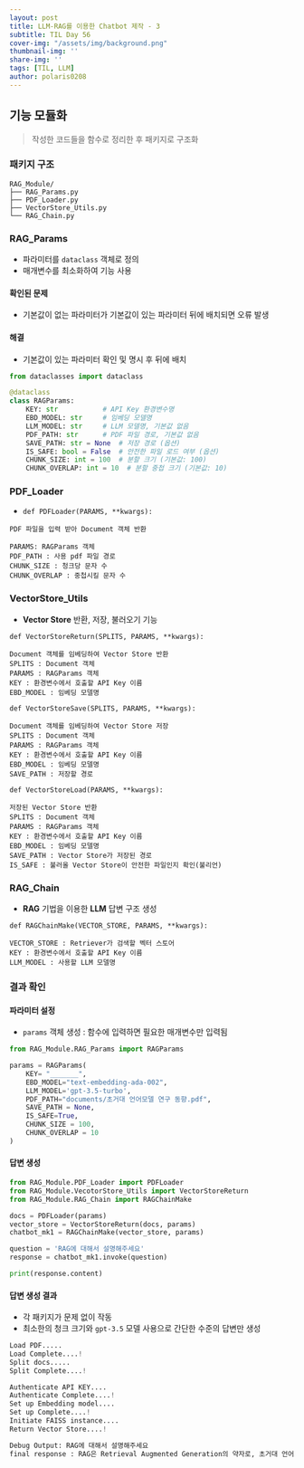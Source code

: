 ```yaml
---
layout: post
title: LLM-RAG를 이용한 Chatbot 제작 - 3
subtitle: TIL Day 56
cover-img: "/assets/img/background.png"
thumbnail-img: ''
share-img: ''
tags: [TIL, LLM]
author: polaris0208
---
```


## 기능 모듈화
> 작성한 코드들을 함수로 정리한 후 패키지로 구조화

### 패키지 구조

```
RAG_Module/
├── RAG_Params.py
├── PDF_Loader.py
├── VectorStore_Utils.py
└── RAG_Chain.py
```

### RAG_Params
- 파라미터를 `dataclass` 객체로 정의
- 매개변수를 최소화하여 기능 사용

#### 확인된 문제
- 기본값이 없는 파라미터가 기본값이 있는 파라미터 뒤에 배치되면 오류 발생

#### 해결
- 기본값이 있는 파라미터 확인 및 명시 후 뒤에 배치

```py
from dataclasses import dataclass

@dataclass
class RAGParams:
    KEY: str           # API Key 환경변수명
    EBD_MODEL: str     # 임베딩 모델명
    LLM_MODEL: str     # LLM 모델명, 기본값 없음
    PDF_PATH: str      # PDF 파일 경로, 기본값 없음
    SAVE_PATH: str = None  # 저장 경로 (옵션)
    IS_SAFE: bool = False  # 안전한 파일 로드 여부 (옵션)
    CHUNK_SIZE: int = 100  # 분할 크기 (기본값: 100)
    CHUNK_OVERLAP: int = 10  # 분할 중첩 크기 (기본값: 10)
```

### PDF_Loader
- `def PDFLoader(PARAMS, **kwargs):`

```
PDF 파일을 입력 받아 Document 객체 반환

PARAMS: RAGParams 객체
PDF_PATH : 사용 pdf 파일 경로
CHUNK_SIZE : 청크당 문자 수 
CHUNK_OVERLAP : 중첩시킬 문자 수
```

### VectorStore_Utils
- **Vector Store** 반환, 저장, 불러오기 기능

`def VectorStoreReturn(SPLITS, PARAMS, **kwargs):`

```
Document 객체를 임베딩하여 Vector Store 반환
SPLITS : Document 객체
PARAMS : RAGParams 객체
KEY : 환경변수에서 호출할 API Key 이름
EBD_MODEL : 임베딩 모델명
```

`def VectorStoreSave(SPLITS, PARAMS, **kwargs):`

```
Document 객체를 임베딩하여 Vector Store 저장
SPLITS : Document 객체
PARAMS : RAGParams 객체
KEY : 환경변수에서 호출할 API Key 이름
EBD_MODEL : 임베딩 모델명
SAVE_PATH : 저장할 경로
```

`def VectorStoreLoad(PARAMS, **kwargs):`

```
저장된 Vector Store 반환
SPLITS : Document 객체
PARAMS : RAGParams 객체
KEY : 환경변수에서 호출할 API Key 이름
EBD_MODEL : 임베딩 모델명
SAVE_PATH : Vector Store가 저장된 경로
IS_SAFE : 불러올 Vector Store이 안전한 파일인지 확인(불리언)
```

### RAG_Chain
- **RAG** 기법을 이용한 **LLM** 답변 구조 생성

`def RAGChainMake(VECTOR_STORE, PARAMS, **kwargs):`

```
VECTOR_STORE : Retriever가 검색할 벡터 스토어
KEY : 환경변수에서 호출할 API Key 이름
LLM_MODEL : 사용할 LLM 모델명
```

### 결과 확인

#### 파라미터 설정
- `params` 객체 생성 : 함수에 입력하면 필요한 매개변수만 입력됨

```py
from RAG_Module.RAG_Params import RAGParams

params = RAGParams(
    KEY= "_______",
    EBD_MODEL="text-embedding-ada-002",
    LLM_MODEL='gpt-3.5-turbo',
    PDF_PATH="documents/초거대 언어모델 연구 동향.pdf",
    SAVE_PATH = None,
    IS_SAFE=True,
    CHUNK_SIZE = 100,
    CHUNK_OVERLAP = 10
)
```

#### 답변 생성

```py
from RAG_Module.PDF_Loader import PDFLoader
from RAG_Module.VecotorStore_Utils import VectorStoreReturn
from RAG_Module.RAG_Chain import RAGChainMake

docs = PDFLoader(params)
vector_store = VectorStoreReturn(docs, params)
chatbot_mk1 = RAGChainMake(vector_store, params)

question = 'RAG에 대해서 설명해주세요'
response = chatbot_mk1.invoke(question)

print(response.content)
```

#### 답변 생성 결과
- 각 패키지가 문제 없이 작동
- 최소한의 청크 크기와 `gpt-3.5` 모델 사용으로 간단한 수준의 답변만 생성

```py
Load PDF.....
Load Complete....!
Split docs.....
Split Complete....!

Authenticate API KEY....
Authenticate Complete....!
Set up Embedding model....
Set up Complete....!
Initiate FAISS instance....
Return Vector Store....!

Debug Output: RAG에 대해서 설명해주세요
final response : RAG은 Retrieval Augmented Generation의 약자로, 초거대 언어모델 연구 동향 중 하나이다.
```